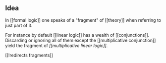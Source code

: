 


## Idea

In [[formal logic]] one speaks of a "fragment" of [[theory]] when referring to just part of it.

For instance by default [[linear logic]] has a wealth of [[conjunctions]]. Discarding or ignoring all of them except the [[multiplicative conjunction]] yield the fragment of _[[multiplicative linear logic]]_.

[[!redirects fragments]]
